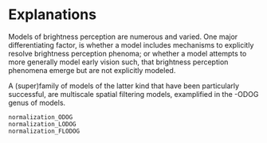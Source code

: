 # Explanations

Models of brightness perception are numerous and varied.
One major differentiating factor, is whether a model includes
mechanisms to explicitly resolve brightness perception phenoma;
or whether a model attempts to more generally model early vision such,
that brightness perception phenomena emerge but are not explicitly modeled.

A (super)family of models of the latter kind that have been particularly successful,
are multiscale spatial filtering models, examplified in the -ODOG genus of models.

```{toctree}
normalization_ODOG
normalization_LODOG
normalization_FLODOG
```